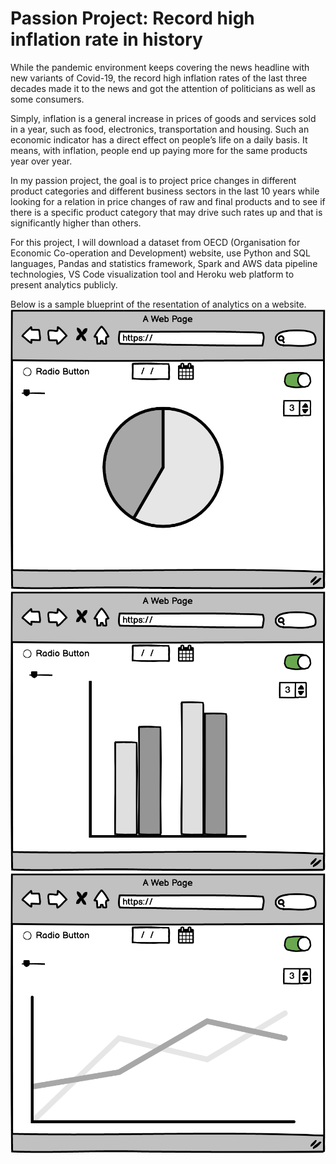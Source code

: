 # Passion Project: Record high inflation rate in history

While the pandemic environment keeps covering the news headline with new variants of Covid-19, the record high inflation rates of the last three decades made it to the news and got the attention of politicians as well as some consumers. 

Simply, inflation is a general increase in prices of goods and services sold in a year, such as food, electronics, transportation and housing. Such an economic indicator has a direct effect on people’s life on a daily basis.  It means, with inflation, people end up paying more for the same products year over year. 

In my passion project, the goal is to project price changes in different product categories and different business sectors in the last 10 years while looking for a relation in price changes of raw and final products and to see if there is a specific product category that may drive such rates up and that is significantly higher than others.

For this project, I will download a dataset from OECD (Organisation for Economic Co-operation and Development) website, use Python and SQL languages, Pandas and statistics framework, Spark and AWS data pipeline technologies, VS Code visualization tool and Heroku web platform to present analytics publicly. 

Below is a sample blueprint of the resentation of analytics on a website.
![image1](https://github.com/Efe-C-3/InflationRateAnalytics/blob/main/static/New%20Wireframe%201.png)
![image2](https://github.com/Efe-C-3/InflationRateAnalytics/blob/main/static/New%20Wireframe%201%20copy.png)
![image3](https://github.com/Efe-C-3/InflationRateAnalytics/blob/main/static/New%20Wireframe%201%20copy%202.png)